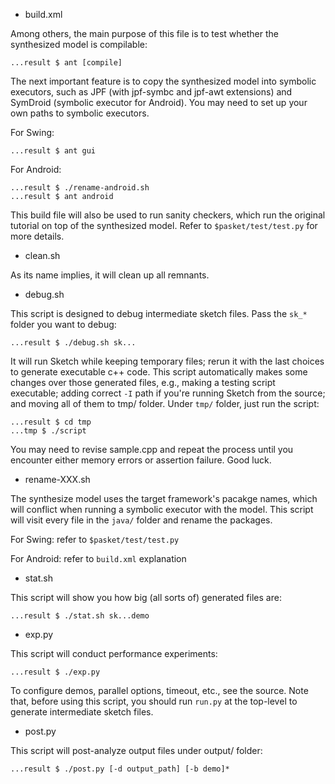 * build.xml

Among others, the main purpose of this file is to test
whether the synthesized model is compilable:

    ...result $ ant [compile]

The next important feature is to copy the synthesized model
into symbolic executors,
such as JPF (with jpf-symbc and jpf-awt extensions)
and SymDroid (symbolic executor for Android).
You may need to set up your own paths to symbolic executors.

For Swing:

    ...result $ ant gui

For Android:

    ...result $ ./rename-android.sh
    ...result $ ant android

This build file will also be used to run sanity checkers,
which run the original tutorial on top of the synthesized model.
Refer to `$pasket/test/test.py` for more details.

* clean.sh

As its name implies, it will clean up all remnants.

* debug.sh

This script is designed to debug intermediate sketch files.
Pass the `sk_*` folder you want to debug:

    ...result $ ./debug.sh sk...

It will run Sketch while keeping temporary files; rerun it
with the last choices to generate executable c++ code.
This script automatically makes some changes over those generated files,
e.g., making a testing script executable;
adding correct `-I` path if you're running Sketch from the source; and
moving all of them to tmp/ folder.  Under `tmp/` folder, just run the script:

    ...result $ cd tmp
    ...tmp $ ./script

You may need to revise sample.cpp and repeat the process
until you encounter either memory errors or assertion failure.  Good luck.

* rename-XXX.sh

The synthesize model uses the target framework's pacakge names,
which will conflict when running a symbolic executor with the model.
This script will visit every file in the `java/` folder
and rename the packages.

For Swing: refer to `$pasket/test/test.py`

For Android: refer to `build.xml` explanation

* stat.sh

This script will show you how big (all sorts of) generated files are:

    ...result $ ./stat.sh sk...demo


* exp.py

This script will conduct performance experiments:

    ...result $ ./exp.py

To configure demos, parallel options, timeout, etc., see the source.
Note that, before using this script, you should run `run.py` at the
top-level to generate intermediate sketch files.

* post.py

This script will post-analyze output files under output/ folder:

    ...result $ ./post.py [-d output_path] [-b demo]*

